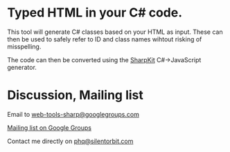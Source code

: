 # Typed HTML in your C# code.

This tool will generate C# classes based on your HTML as input.
These can then be used to safely refer to ID and class names wihtout risking of misspelling.

The code can then be converted using the [SharpKit](http://sharpkit.net) C#->JavaScript generator.

# Discussion, Mailing list

Email to web-tools-sharp@googlegroups.com

[Mailing list on Google Groups](https://groups.google.com/forum/#!forum/web-tools-sharp)

Contact me directly on phq@silentorbit.com
